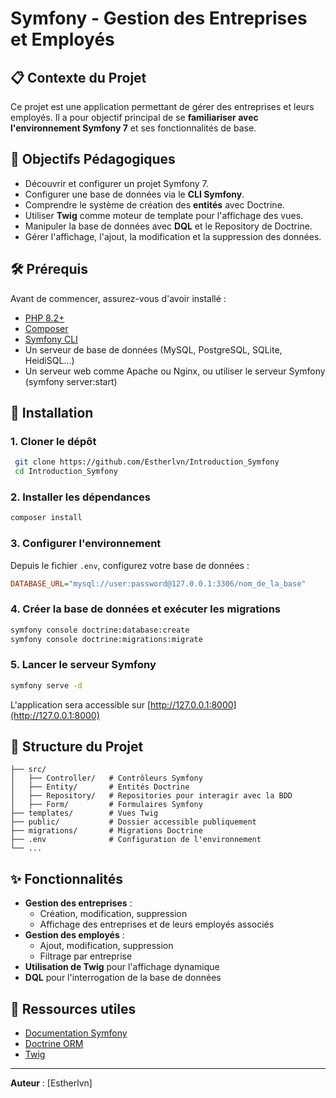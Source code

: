 # Symfony - Gestion des Entreprises et Employés

## 📋 Contexte du Projet
Ce projet est une application permettant de gérer des entreprises et leurs employés. Il a pour objectif principal de se **familiariser avec l'environnement Symfony 7** et ses fonctionnalités de base.

## 🎯 Objectifs Pédagogiques
- Découvrir et configurer un projet Symfony 7.
- Configurer une base de données via le **CLI Symfony**.
- Comprendre le système de création des **entités** avec Doctrine.
- Utiliser **Twig** comme moteur de template pour l'affichage des vues.
- Manipuler la base de données avec **DQL** et le Repository de Doctrine.
- Gérer l'affichage, l'ajout, la modification et la suppression des données.

## 🛠 Prérequis
Avant de commencer, assurez-vous d'avoir installé :
- [PHP 8.2+](https://www.php.net/downloads)
- [Composer](https://getcomposer.org/download/)
- [Symfony CLI](https://symfony.com/download)
- Un serveur de base de données (MySQL, PostgreSQL, SQLite, HeidiSQL...)
- Un serveur web comme Apache ou Nginx, ou utiliser le serveur Symfony (symfony server:start)

## 🚀 Installation
### 1. Cloner le dépôt
```bash
 git clone https://github.com/Estherlvn/Introduction_Symfony
 cd Introduction_Symfony
```

### 2. Installer les dépendances
```bash
composer install
```

### 3. Configurer l'environnement
Depuis le fichier `.env`, configurez votre base de données :
```ini
DATABASE_URL="mysql://user:password@127.0.0.1:3306/nom_de_la_base"
```

### 4. Créer la base de données et exécuter les migrations
```bash
symfony console doctrine:database:create
symfony console doctrine:migrations:migrate
```

### 5. Lancer le serveur Symfony
```bash
symfony serve -d
```
L'application sera accessible sur [http://127.0.0.1:8000](http://127.0.0.1:8000)

## 📂 Structure du Projet
```
├── src/
│   ├── Controller/   # Contrôleurs Symfony
│   ├── Entity/       # Entités Doctrine
│   ├── Repository/   # Repositories pour interagir avec la BDD
│   ├── Form/         # Formulaires Symfony
├── templates/        # Vues Twig
├── public/           # Dossier accessible publiquement
├── migrations/       # Migrations Doctrine
├── .env              # Configuration de l'environnement
└── ...
```

## ✨ Fonctionnalités
- **Gestion des entreprises** :
  - Création, modification, suppression
  - Affichage des entreprises et de leurs employés associés
- **Gestion des employés** :
  - Ajout, modification, suppression
  - Filtrage par entreprise
- **Utilisation de Twig** pour l'affichage dynamique
- **DQL** pour l'interrogation de la base de données

## 📖 Ressources utiles
- [Documentation Symfony](https://symfony.com/doc/current/index.html)
- [Doctrine ORM](https://www.doctrine-project.org/projects/orm.html)
- [Twig](https://twig.symfony.com/)

---
**Auteur** : [Estherlvn] 

